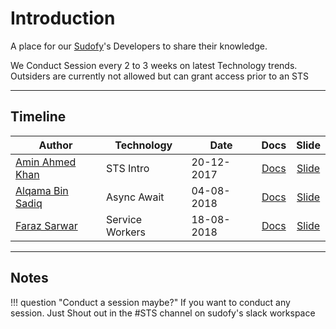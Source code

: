 # Introduction

A place for our [Sudofy](http://sudofy.com)'s Developers to share their knowledge. 

We Conduct Session every 2 to 3 weeks on latest Technology trends. Outsiders are currently not allowed but can grant access prior to an STS

___

## Timeline

| Author                                               | Technology                   | Date       | Docs                 | Slide                                  |
| ---------------------------------------------------- | ---------------------------- | ---------- | :------------------: | :---------------:                      |
| [Amin Ahmed Khan](https://github.com/aminahmedkhan)  | STS Intro                    | 20-12-2017 | [Docs](./sts-intro)  | [Slide](http://bit.ly/2Gm15gB)         |
| [Alqama Bin Sadiq](https://github.com/alqamabinsadiq)      | Async Await                | 04-08-2018 | [Docs]()             | [Slide](https://bit.ly/2MjR3OW)                              |
| [Faraz Sarwar](https://github.com/farazsarwar113)  | Service Workers                    | 18-08-2018 | [Docs](./intro-service-worker)  | [Slide](http://bit.ly/2vOLeDb)         |

___

## Notes

!!! question "Conduct a session maybe?"
    If you want to conduct any session. Just Shout out in the #STS channel on sudofy's slack workspace